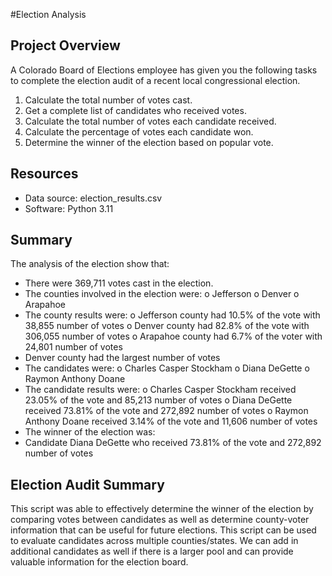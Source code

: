 #Election Analysis

## Project Overview
A Colorado Board of Elections employee has given you the following tasks to complete the election audit of a recent local congressional election. 
1.	Calculate the total number of votes cast.
2.	Get a complete list of candidates who received votes.
3.	Calculate the total number of votes each candidate received. 
4.	Calculate the percentage of votes each candidate won. 
5.	Determine the winner of the election based on popular vote. 
## Resources
-	Data source: election_results.csv 
-	Software: Python 3.11
## Summary
The analysis of the election show that: 
-	There were 369,711 votes cast in the election. 
-	The counties involved in the election were: 
o	Jefferson
o	Denver
o	Arapahoe
-	The county results were: 
o	Jefferson county had 10.5% of the vote with 38,855 number of votes
o	Denver county had 82.8% of the vote with 306,055 number of votes
o	Arapahoe county had 6.7% of the voter with 24,801 number of votes
-	Denver county had the largest number of votes
-	The candidates were: 
o	Charles Casper Stockham
o	Diana DeGette
o	Raymon Anthony Doane
-	The candidate results were: 
o	Charles Casper Stockham received 23.05% of the vote and 85,213 number of votes
o	Diana DeGette received 73.81% of the vote and 272,892 number of votes
o	Raymon Anthony Doane received 3.14% of the vote and 11,606 number of votes
-	The winner of the election was:
-	Candidate Diana DeGette who received 73.81% of the vote and 272,892 number of votes
## Election Audit Summary
This script was able to effectively determine the winner of the election by comparing votes between candidates as well as determine county-voter information that can be useful for future elections. 
This script can be used to evaluate candidates across multiple counties/states. We can add in additional candidates as well if there is a larger pool and can provide valuable information for the election board. 
